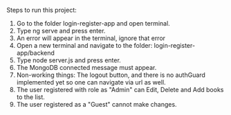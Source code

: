 Steps to run this project:
1. Go to the folder login-register-app and open terminal.
2. Type ng serve and press enter.
3. An error will appear in the terminal, ignore that error
4. Open a new terminal and navigate to the folder: login-register-app/backend
5. Type node server.js and press enter.
6. The MongoDB connected message must appear.
7. Non-working things: The logout button, and there is no authGuard implemented yet so one can navigate via url as well.
8. The user registered with role as "Admin" can Edit, Delete and Add books to the list.
9. The user registered as a "Guest" cannot make changes.
